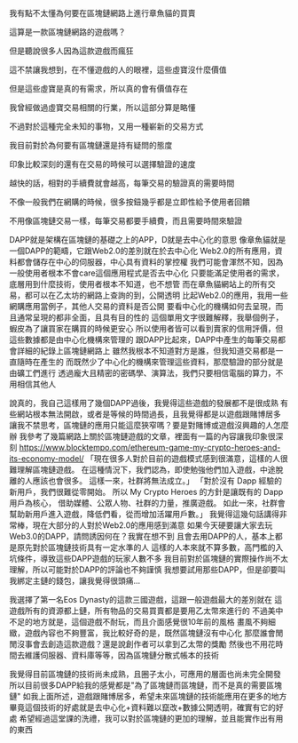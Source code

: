 我有點不太懂為何要在區塊鏈網路上進行章魚貓的買賣

這算是一款區塊鏈網路的遊戲嗎？

但是聽說很多人因為這款遊戲而瘋狂

這不禁讓我想到，在不懂遊戲的人的眼裡，這些虛寶沒什麼價值

但是這些虛寶是真的有需求，所以真的會有價值存在

我曾經做過虛寶交易相關的行業，所以這部分算是略懂

不過對於這種完全未知的事物，又用一種嶄新的交易方式

我目前對於為何要有區塊鏈還是持有疑問的態度

印象比較深刻的還有在交易的時候可以選擇驗證的速度

越快的話，相對的手續費就會越高，每筆交易的驗證真的需要時間

不像一般我們在網購的時候，很多按鈕幾乎都是立即性給予使用者回饋

不用像區塊鏈交易一樣，每筆交易都要手續費，而且需要時間來驗證

DAPP就是架構在區塊鏈的基礎之上的APP，D就是去中心化的意思
像章魚貓就是一個DAPP的範疇，它跟Web2.0的差別就在於去中心化
Web2.0的所有應用，資料都會儲存在中心的伺服器，中心具有資料的掌控權
我們可能會渾然不知，因為一般使用者根本不會care這個應用程式是否去中心化
只要能滿足使用者的需求，底層用到什麼技術，使用者根本不知道，也不想管
而在章魚貓網站上的所有交易，都可以在乙太坊的網路上查詢的到，公開透明
比起Web2.0的應用，我用一些網購應用當例子，其他人交易的資料是否公開
要看中心化的機構如何去呈現，而且通常呈現的都非全面，且具有目的性的
這個單用文字很難解釋，我舉個例子，蝦皮為了讓買家在購買的時候更安心
所以使用者皆可以看到賣家的信用評價，但這些數據都是由中心化機構來管理的
跟DAPP比起來，DAPP中產生的每筆交易都會詳細的紀錄上區塊鏈網路上
雖然我根本不知道對方是誰，但我知道交易都是一直隨時在產生的
而既然少了中心化的機構來管理這些資料，那麼驗證的部分就是由礦工們進行
透過龐大且精密的密碼學、演算法，我們只要相信電腦的算力，不用相信其他人

說真的，我自己這樣用了幾個DAPP過後，我覺得這些遊戲的發展都不是很成熟
有些網站根本無法開啟，或者是等候的時間過長，且我覺得都是以遊戲跟賭博居多
讓我不禁思考，區塊鏈的應用只能這麼狹窄嗎？要是對賭博或遊戲沒興趣的人怎麼辦
我參考了幾篇網路上關於區塊鏈遊戲的文章，裡面有一篇的內容讓我印象很深刻
https://www.blocktempo.com/ethereum-game-my-crypto-heroes-and-its-economy-model/
「現在很多人對於目前的遊戲模式感到很滿意，這樣的人很難理解區塊鏈遊戲。
在這種情況下，我們認為，即使勉強他們加入遊戲，中途脫離的人應該也會很多。
這樣一來，社群將無法成立。」
「對於沒有 Dapp 經驗的新用戶，我們很難從零開始。
所以 My Crypto Heroes 的方針是讓既有的 Dapp 用戶為核心，
借助媒體、公眾人物、社群的力量，推廣遊戲。
如此一來，社群會幫助新用戶進入遊戲，降低們看，從而增加活躍用戶數。」
我覺得這幾句話講得非常棒，現在大部分的人對於Web2.0的應用感到滿意
如果今天硬要讓大家去玩Web3.0的DAPP，請問誘因何在？我實在想不到
且會去用DAPP的人，基本上都是原先對於區塊鏈技術具有一定水準的人
這樣的人本來就不算多數，高門檻的入坑條件，導致這些DAPP遊戲的玩家人數不多
我目前對於區塊鏈的實際操作尚不太理解，所以可能對於DAPP的評論也不夠謹慎
我想要試用那些DAPP，但是卻要叫我綁定主鏈的錢包，讓我覺得很頭痛...

我選擇了第一名Eos Dynasty的這款三國遊戲，這跟一般遊戲最大的差別就在
這遊戲所有的資源都上鏈，所有物品的交易買賣都是要用乙太幣來進行的
不過美中不足的地方就是，這個遊戲不耐玩，而且介面感覺很10年前的風格
畫風不夠細緻，遊戲內容也不夠豐富，我比較好奇的是，既然區塊鏈沒有中心化
那麼誰會閒閒沒事會去創造這款遊戲？還是說創作者可以拿到乙太幣的獎勵
然後也不用花時間去維護伺服器、資料庫等等，因為區塊鏈分散式帳本的技術

我覺得目前區塊鏈的技術尚未成熟，且圈子太小，可應用的層面也尚未完全開發
所以目前很多DAPP給我的感覺都是"為了區塊鏈而區塊鏈，而不是真的需要區塊鏈"
如我上面所述，遊戲跟賭博居多，希望未來區塊鏈的技術能應用在更多的地方
畢竟這個技術的好處就是去中心化+資料難以竄改+數據公開透明，確實有它的好處
希望經過這堂課的洗禮，我可以對於區塊鏈的更加的理解，並且能實作出有用的東西
